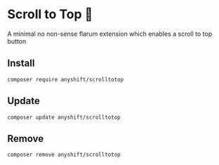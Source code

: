 # Scroll to Top 🔗
A minimal no non-sense flarum extension which enables a scroll to top button

## Install
`composer require anyshift/scrolltotop`

## Update
`composer update anyshift/scrolltotop`

## Remove
`composer remove anyshift/scrolltotop`

